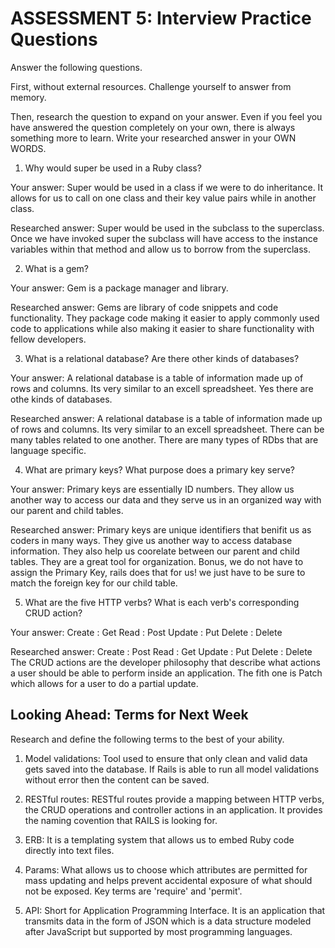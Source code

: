 # ASSESSMENT 5: Interview Practice Questions

Answer the following questions.

First, without external resources. Challenge yourself to answer from memory.

Then, research the question to expand on your answer. Even if you feel you have answered the question completely on your own, there is always something more to learn. Write your researched answer in your OWN WORDS.

1. Why would super be used in a Ruby class?

Your answer: Super would be used in a class if we were to do inheritance. It allows for us to call on one class and their key value pairs while in another class.

Researched answer: Super would be used in the subclass to the superclass. Once we have invoked super the subclass will have access to the instance variables within that method and allow us to borrow from the superclass.

2. What is a gem? 

Your answer: Gem is a package manager and library.

Researched answer: Gems are library of code snippets and code functionality. They package code making it easier to apply commonly used code to applications while also making it easier to share functionality with fellow developers.

3. What is a relational database? Are there other kinds of databases?

Your answer: A relational database is a table of information made up of rows and columns. Its very similar to an excell spreadsheet. Yes there are othe kinds of databases.

Researched answer: A relational database is a table of information made up of rows and columns. Its very similar to an excell spreadsheet. There can be many tables related to one another. There are many types of RDbs that are language specific.

4. What are primary keys? What purpose does a primary key serve?

Your answer: Primary keys are essentially ID numbers. They allow us another way to access our data and they serve us in an organized way with our parent and child tables.

Researched answer: Primary keys are unique identifiers that benifit us as coders in many ways. They give us another way to access database information. They also help us coorelate between our parent and child tables. They are a great tool for organization. Bonus, we do not have to assign the Primary Key, rails does that for us! we just have to be sure to match the foreign key for our child table.

5. What are the five HTTP verbs? What is each verb's corresponding CRUD action?

Your answer: Create : Get
             Read : Post
             Update : Put
             Delete : Delete

Researched answer: Create : Post
                   Read : Get
                   Update : Put
                   Delete : Delete
The CRUD actions are the developer philosophy that describe what actions a user should be able to perform inside an application.
The fith one is Patch which allows for a user to do a partial update. 
## Looking Ahead: Terms for Next Week

Research and define the following terms to the best of your ability.

1. Model validations: Tool used to ensure that only clean and valid data gets saved into the database. If Rails is able to run all model validations without error then the content can be saved. 

2. RESTful routes: RESTful routes provide a mapping between HTTP verbs, the CRUD operations and controller actions in an application. It provides the naming covention that RAILS is looking for. 

3. ERB: It is a templating system that allows us to embed Ruby code directly into text files.

4. Params: What allows us to choose which attributes are permitted for mass updating and helps prevent accidental exposure of what should not be exposed. Key terms are 'require' and 'permit'.

5. API: Short for Application Programming Interface. It is an application that transmits data in the form of JSON which is a data structure modeled after JavaScript but supported by most programming languages. 
